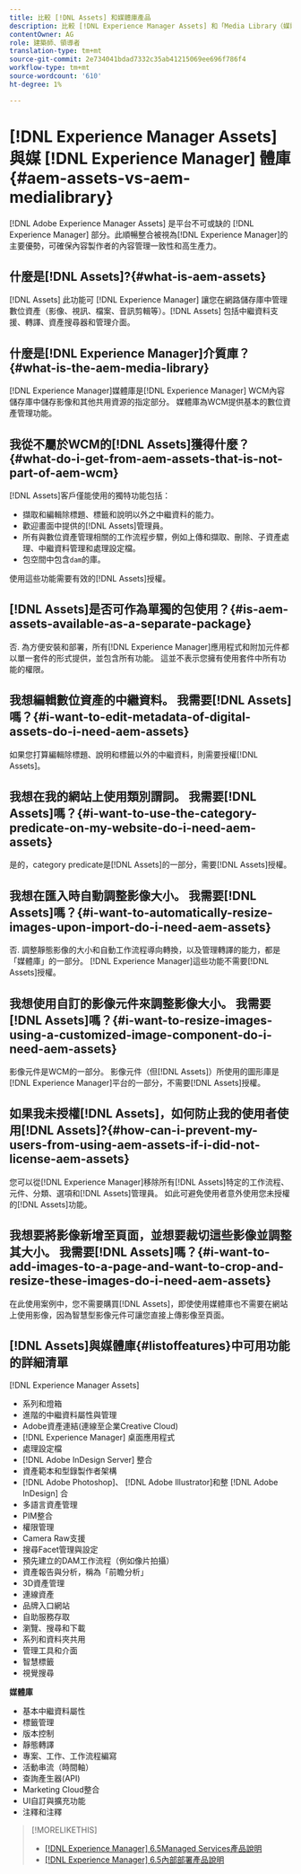 ```yaml
---
title: 比較 [!DNL Assets] 和媒體庫產品
description: 比較 [!DNL Experience Manager Assets] 和「Media Library（媒體庫）」功能並瞭解差異。
contentOwner: AG
role: 建築師、領導者
translation-type: tm+mt
source-git-commit: 2e734041bdad7332c35ab41215069ee696f786f4
workflow-type: tm+mt
source-wordcount: '610'
ht-degree: 1%

---
```



# [!DNL Experience Manager Assets] 與媒 [!DNL Experience Manager] 體庫  {#aem-assets-vs-aem-medialibrary}

[!DNL Adobe Experience Manager Assets] 是平台不可或缺的 [!DNL Experience Manager] 部分。此順暢整合被視為[!DNL Experience Manager]的主要優勢，可確保內容製作者的內容管理一致性和高生產力。

## 什麼是[!DNL Assets]?{#what-is-aem-assets}

[!DNL Assets] 此功能可 [!DNL Experience Manager] 讓您在網路儲存庫中管理數位資產（影像、視訊、檔案、音訊剪輯等）。[!DNL Assets] 包括中繼資料支援、轉譯、資產搜尋器和管理介面。

## 什麼是[!DNL Experience Manager]介質庫？{#what-is-the-aem-media-library}

[!DNL Experience Manager]媒體庫是[!DNL Experience Manager] WCM內容儲存庫中儲存影像和其他共用資源的指定部分。 媒體庫為WCM提供基本的數位資產管理功能。

## 我從不屬於WCM的[!DNL Assets]獲得什麼？{#what-do-i-get-from-aem-assets-that-is-not-part-of-aem-wcm}

[!DNL Assets]客戶僅能使用的獨特功能包括：

* 擷取和編輯除標題、標籤和說明以外之中繼資料的能力。
* 歡迎畫面中提供的[!DNL Assets]管理員。
* 所有與數位資產管理相關的工作流程步驟，例如上傳和擷取、刪除、子資產處理、中繼資料管理和處理設定檔。
* 包空間中包含`dam`的庫。

使用這些功能需要有效的[!DNL Assets]授權。

## [!DNL Assets]是否可作為單獨的包使用？{#is-aem-assets-available-as-a-separate-package}

否. 為方便安裝和部署，所有[!DNL Experience Manager]應用程式和附加元件都以單一套件的形式提供，並包含所有功能。 這並不表示您擁有使用套件中所有功能的權限。

## 我想編輯數位資產的中繼資料。 我需要[!DNL Assets]嗎？{#i-want-to-edit-metadata-of-digital-assets-do-i-need-aem-assets}

如果您打算編輯除標題、說明和標籤以外的中繼資料，則需要授權[!DNL Assets]。

## 我想在我的網站上使用類別謂詞。 我需要[!DNL Assets]嗎？{#i-want-to-use-the-category-predicate-on-my-website-do-i-need-aem-assets}

是的，category predicate是[!DNL Assets]的一部分，需要[!DNL Assets]授權。

## 我想在匯入時自動調整影像大小。 我需要[!DNL Assets]嗎？{#i-want-to-automatically-resize-images-upon-import-do-i-need-aem-assets}

否. 調整靜態影像的大小和自動工作流程導向轉換，以及管理轉譯的能力，都是「媒體庫」的一部分。 [!DNL Experience Manager]這些功能不需要[!DNL Assets]授權。

## 我想使用自訂的影像元件來調整影像大小。 我需要[!DNL Assets]嗎？{#i-want-to-resize-images-using-a-customized-image-component-do-i-need-aem-assets}

影像元件是WCM的一部分。 影像元件（但[!DNL Assets]）所使用的圖形庫是[!DNL Experience Manager]平台的一部分，不需要[!DNL Assets]授權。

## 如果我未授權[!DNL Assets]，如何防止我的使用者使用[!DNL Assets]?{#how-can-i-prevent-my-users-from-using-aem-assets-if-i-did-not-license-aem-assets}

您可以從[!DNL Experience Manager]移除所有[!DNL Assets]特定的工作流程、元件、分類、選項和[!DNL Assets]管理員。 如此可避免使用者意外使用您未授權的[!DNL Assets]功能。

## 我想要將影像新增至頁面，並想要裁切這些影像並調整其大小。 我需要[!DNL Assets]嗎？{#i-want-to-add-images-to-a-page-and-want-to-crop-and-resize-these-images-do-i-need-aem-assets}

在此使用案例中，您不需要購買[!DNL Assets]，即使使用媒體庫也不需要在網站上使用影像，因為智慧型影像元件可讓您直接上傳影像至頁面。

## [!DNL Assets]與媒體庫{#listoffeatures}中可用功能的詳細清單

[!DNL Experience Manager Assets]

* 系列和燈箱
* 進階的中繼資料屬性與管理
* Adobe資產連結(連線至企業Creative Cloud)
* [!DNL Experience Manager] 桌面應用程式
* 處理設定檔
* [!DNL Adobe InDesign Server] 整合
* 資產範本和型錄製作者架構
* [!DNL Adobe Photoshop]、 [!DNL Adobe Illustrator]和整 [!DNL Adobe InDesign] 合
* 多語言資產管理
* PIM整合
* 權限管理
* Camera Raw支援
* 搜尋Facet管理與設定
* 預先建立的DAM工作流程（例如像片拍攝）
* 資產報告與分析，稱為「前瞻分析」
* 3D資產管理
* 連線資產
* 品牌入口網站
* 自助服務存取
* 瀏覽、搜尋和下載
* 系列和資料夾共用
* 管理工具和介面
* 智慧標籤
* 視覺搜尋

**媒體庫**

* 基本中繼資料屬性
* 標籤管理
* 版本控制
* 靜態轉譯
* 專案、工作、工作流程編寫
* 活動串流（時間軸）
* 查詢產生器(API)
* Marketing Cloud整合
* UI自訂與擴充功能
* 注釋和注釋

>[!MORELIKETHIS]
>
>* [[!DNL Experience Manager] 6.5Managed Services產品說明](https://helpx.adobe.com/legal/product-descriptions/adobe-experience-manager-managed-services.html)
>* [[!DNL Experience Manager] 6.5內部部署產品說明](https://helpx.adobe.com/legal/product-descriptions/adobe-experience-manager-on-premise.html)

